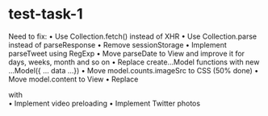 test-task-1
===========
Need to fix:
•	Use Collection.fetch() instead of XHR
•	Use Collection.parse instead of parseResponse
•	Remove sessionStorage
•	Implement parseTweet using RegExp
•	Move parseDate to View and improve it for days, weeks, month and so on
•	Replace create…Model functions with new …Model({ … data …})
•	Move model.counts.imageSrc to CSS (50% done)
•	Move model.content to View
•	Replace <article> with <div>
•	Implement video preloading
•	Implement Twitter photos
